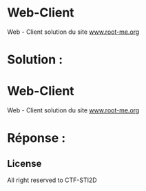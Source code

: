 # Web-Client
Web - Client solution du site www.root-me.org


# Solution :

# Web-Client
Web - Client solution du site www.root-me.org


# Réponse :

## License

All right reserved to CTF-STI2D

